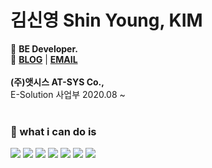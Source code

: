 # 김신영 Shin Young, KIM
:pushpin: **BE Developer.**   
:paperclip: **[BLOG](https://velog.io/@sy_keem)** | **[EMAIL](https://keemsy112@gmail.com)** <br><br>
**(주)앳시스 AT-SYS Co.,**   
E-Solution 사업부 2020.08 ~ <br><br>
<h3>💙 what i can do is </h6>
<p>
  <img src="https://img.shields.io/badge/-Java-007396?style=flat-square&logo=Java&logoColor=white"/>
  <img src="https://img.shields.io/badge/-Spirng-6DB33F?style=flat-square&logo=Spring&logoColor=white"/>
  <img src="https://img.shields.io/badge/-JavaScript-F7DF1E?style=flat-square&logo=JavaScript&logoColor=white"/>
  <img src="https://img.shields.io/badge/-HTML5-E34F26?style=flat-square&logo=HTML5&logoColor=white"/>
  <img src="https://img.shields.io/badge/-CSS3-1572B6?style=flat-square&logo=CSS3&logoColor=white"/>
  <img src="https://img.shields.io/badge/-Oracle-F80000?style=flat-square&logo=Oracle&logoColor=white"/>
  <img src="https://img.shields.io/badge/-MySQL-4479A1?style=flat-square&logo=MySQL&logoColor=white"/>
</p>
